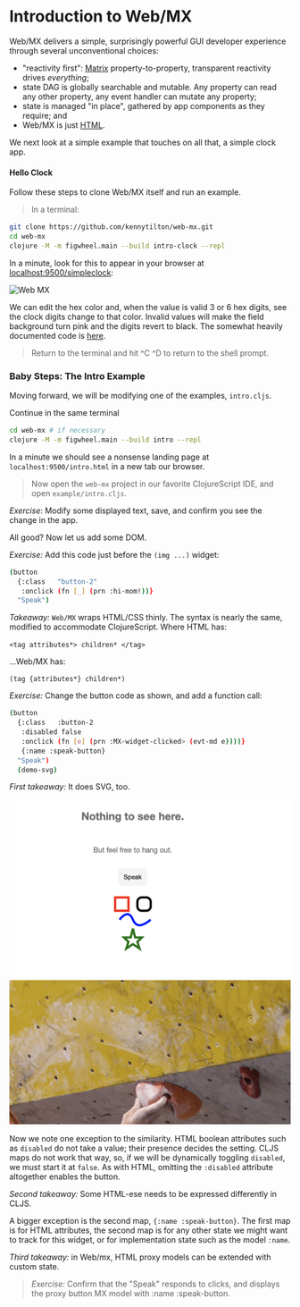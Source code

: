 # Introduction to Web/MX

Web/MX delivers a simple, surprisingly powerful GUI developer experience through several unconventional choices:
* "reactivity first": [Matrix](https://github.com/kennytilton/matrix/blob/main/cljc/matrix/README.md) property-to-property, transparent reactivity drives _everything_;
* state DAG is globally searchable and mutable. Any property can read any other property, any event handler can mutate any property; 
* state is managed "in place", gathered by app components as they require; and
* Web/MX is just [HTML](https://developer.mozilla.org/en-US/docs/Web/HTML). 

We next look at a simple example that touches on all that, a simple clock app.

#### Hello Clock
Follow these steps to clone Web/MX itself and run an example. 

> In a terminal:
```bash
git clone https://github.com/kennytilton/web-mx.git
cd web-mx
clojure -M -m figwheel.main --build intro-clock --repl
```
In a minute, look for this to appear in your browser at [localhost:9500/simpleclock](http://localhost:9500/intro-clock.html):

![Web MX](../image/intro-clock-checking.png)

We can edit the hex color and, when the value is valid 3 or 6 hex digits, see the clock digits change to that color. Invalid values will make the field background turn pink and the digits revert to black. The somewhat heavily documented code is [here](https://github.com/kennytilton/web-mx/blob/main/src/tiltontec/example/simpleclock.cljs). 

> Return to the terminal and hit ^C ^D to return to the shell prompt.

### Baby Steps: The Intro Example
Moving forward, we will be modifying one of the examples, `intro.cljs`.

Continue in the same terminal
```bash
cd web-mx # if necessary
clojure -M -m figwheel.main --build intro --repl
```
In a minute we should see a nonsense landing page at `localhost:9500/intro.html` in a new tab our browser.

> Now open the `web-mx` project in our favorite ClojureScript IDE, and open `example/intro.cljs`.

*Exercise*: Modify some displayed text, save, and confirm you see the change in the app. 

All good? Now let us add some DOM.

*Exercise:* Add this code just before the `(img ...)` widget:

```bash
(button
  {:class   "button-2"
   :onclick (fn [_] (prn :hi-mom!))}
  "Speak")
```
_Takeaway:_ `Web/MX` wraps HTML/CSS thinly. The syntax is nearly the same, modified to accommodate ClojureScript. Where HTML has:

```<tag attributes*> children* </tag>```

...Web/MX has:

```
(tag {attributes*} children*)
```

*Exercise:* Change the button code as shown, and add a function call:
```bash
(button
  {:class   :button-2
   :disabled false
   :onclick (fn [e] (prn :MX-widget-clicked> (evt-md e))))}
   {:name :speak-button}
  "Speak")
  (demo-svg)
```
_First takeaway:_ It does SVG, too.

![SVG example](https://github.com/kennytilton/web-mx/blob/main/resources/public/image/svg-climber.png)

Now we note one exception to the similarity. HTML boolean attributes such as `disabled` do not take a value; their presence decides the setting. CLJS maps do not work that way, so, if we will be dynamically toggling `disabled`, we must start it at `false`. As with HTML, omitting the `:disabled` attribute altogether enables the button.

_Second takeaway:_ Some HTML-ese needs to be expressed differently in CLJS.

A bigger exception is the second map, `{:name :speak-button}`. The first map is for HTML attributes, the second map is for any other state we might want to track for this widget, or for implementation state such as the model `:name`.

_Third takeaway:_ in Web/mx, HTML proxy models can be extended with custom state.

> *Exercise:* Confirm that the "Speak" responds to clicks, and displays the proxy button MX model with :name :speak-button.